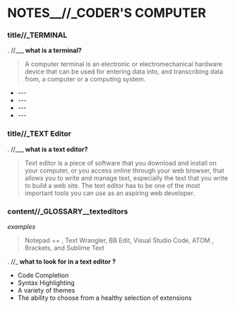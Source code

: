 # NOTES__//_CODER'S COMPUTER 

### title//_TERMINAL

. //___<b> what is a terminal? </b>

> A computer terminal is an electronic or electromechanical hardware device that can be used for entering data into, 
and transcribing data from, a computer or a computing system. 

<ul>
   <li> --- </li>
   <li> --- </li>
   <li> --- </li>
   <li> --- </li>
 </ul> 

### title//_TEXT Editor

. //___<b> what is a text editor? </b>

> Text editor is a piece of software that you download and install on
your computer, or you access online through your web browser, that
allows you to write and manage text, especially the text that you write
to build a web site. The text editor has to be one of the most
important tools you can use as an aspiring web developer.

### content//_GLOSSARY__texteditors

<i> examples </i>
> Notepad ++ , Text Wrangler, BB Edit, Visual Studio Code, ATOM , Brackets, and Sublime Text

. //_<b> what to look for in a text editor ? </b>
<ul>
   <li> Code Completion </li>
   <li> Syntax Highlighting</li>
   <li> A variety of themes</li>
   <li> The ability to choose from a healthy selection of extensions</li>
 </ul> 

